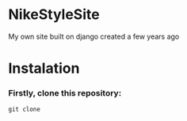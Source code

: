 # NikeStyleSite
My own site built on django created a few years ago

# Instalation

### Firstly, clone this repository:
```git clone ```
